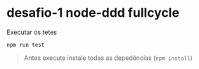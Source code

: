 # desafio-1 node-ddd fullcycle

Executar os tetes 
```
npm run test
```
> Antes execute instale todas as depedências (```npm install```)
